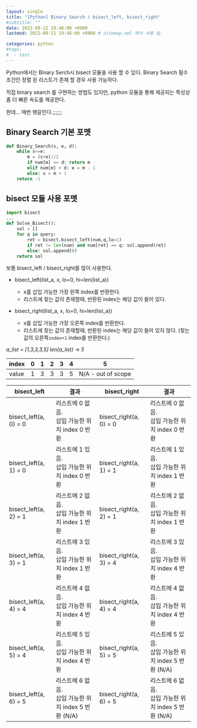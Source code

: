 ```yaml
---
layout: single
title: "[Python] Binary Search / bisect_left, bisect_right"
#subtitle: ""
date: 2022-08-12 19:48:00 +0900
lastmod: 2022-08-12 19:48:00 +0900 # sitemap.xml 에서 사용 됨. 

categories: python
#tags:
#  - test
---
```


Python에서는 Binary Serch시 bisect 모듈을 사용 할 수 있다.
Binary Search 필수 조건인 정렬 된 리스트가 존재 할 경우 사용 가능하다.

직접 binary search 를 구현하는 방법도 있지만, python 모듈을 통해 제공되는 특성상 좀 더 빠른 속도를 제공한다.

한데... 매번 헷갈린다.;;;;;;

## Binary Search 기본 포멧
```python
def Binary_Search(s, e, d):
    while s<=e:
        m = (s+e)//2
        if num[m] == d: return m
        elif num[m] > d: e = m - 1
        else: s = m + 1
    return -1
```

## bisect 모듈 사용 포멧
```python
import bisect
...
def Solve_Bisect():
    sol = []
    for q in query:
        ret = bisect.bisect_left(num,q,lo=1)
        if ret != len(num) and num[ret] == q: sol.append(ret)
        else: sol.append(0)
    return sol

```

보통 bisect_left / bisect_right를 많이 사용한다.
- bisect_left(list_a, x, lo=0, hi=len(list_a))
  - x를 삽입 가능한 가장 왼쪽 index를 반환한다.
  - 리스트에 찾는 값이 존재할때, 반환된 index는 해당 값이 들어 있다.
  
- bisect_right(list_a, x, lo=0, hi=len(list_a))
  - x를 삽입 가능한 가장 오른쪽 index를 반환한다.
  - 리스트에 찾는 값이 존재할때, 반환된 index는 해당 값이 들어 있지 않다.  (찾는 값의 오른쪽`index+1` index를 반환한다.)

*a_list = [1,3,3,3,5]*
*len(a_list) -> 5*

|index|0|1|2|3|4|5|
|-----|-|-|-|-|-|-|
|value | 1 | 3| 3| 3|5| N/A - out of scope |


|bisect_left| 결과 | bisect_right | 결과|
|-----------|------|--------------|----|
|bisect_left(a, 0) = 0| 리스트에 0 없음.</br>삽입 가능한 위치 index 0 반환 | bisect_right(a, 0) = 0	| 리스트에 0 없음.</br>삽입 가능한 위치 index 0 반환 |
|bisect_left(a, 1) = 0| 리스트에 1 있음.</br>삽입 가능한 위치 index 0 반환 | bisect_right(a, 1) = 1	| 리스트에 1 있음.</br>삽입 가능한 위치 index 1 반환 |
|bisect_left(a, 2) = 1| 리스트에 2 없음.</br>삽입 가능한 위치 index 1 반환 | bisect_right(a, 2) = 1	| 리스트에 2 없음.</br>삽입 가능한 위치 index 1 반환 |
|bisect_left(a, 3) = 1| 리스트에 3 있음.</br>삽입 가능한 위치 index 1 반환 | bisect_right(a, 3) = 4	| 리스트에 3 있음.</br>삽입 가능한 위치 index 4 반환 |
|bisect_left(a, 4) = 4| 리스트에 4 없음.</br>삽입 가능한 위치 index 4 반환 | bisect_right(a, 4) = 4	| 리스트에 4 없음.</br>삽입 가능한 위치 index 4 반환 |
|bisect_left(a, 5) = 4| 리스트에 5 있음.</br>삽입 가능한 위치 index 4 반환 | bisect_right(a, 5) = 5	| 리스트에 5 있음.</br>삽입 가능한 위치 index 5 반환 (N/A)|
|bisect_left(a, 6) = 5| 리스트에 6 없음.</br>삽입 가능한 위치 index 5 반환 (N/A) | bisect_right(a, 6) = 5	| 리스트에 6 없음.</br>삽입 가능한 위치 index 5 반환 (N/A)|

